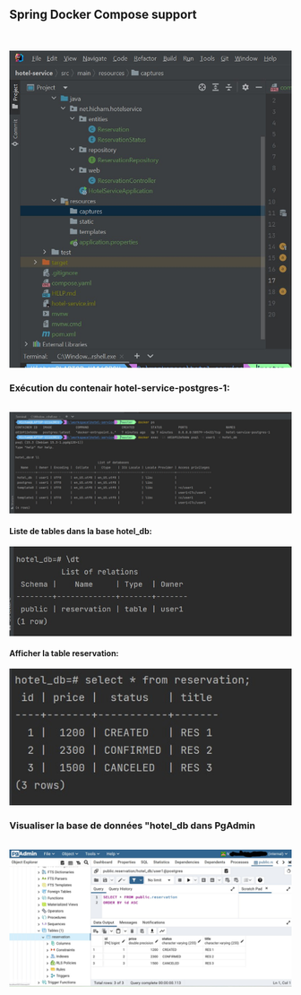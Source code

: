 <h2>Spring Docker Compose support</h2>
</br></br>

<img src="captures/project.jpg">

<h3>Exécution du contenair hotel-service-postgres-1:</h3>
</br>

<img src="captures/postgreContainerExec.jpg">

<h4>Liste de tables dans la base hotel_db: </h4>

<img src="captures/liste_tables.jpg">

<h4>Afficher la table reservation: </h4>

<img src="captures/reservationTable.jpg">

<h3>Visualiser la base de données "hotel_db dans PgAdmin</h3>
</br>
<img src="captures/postgres.jpg">


